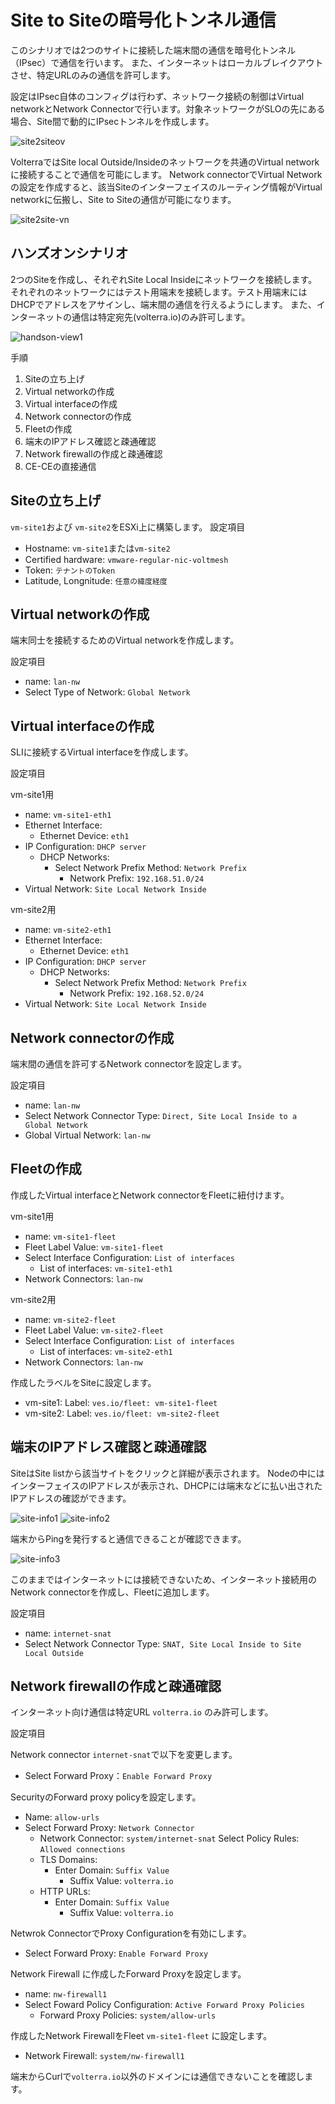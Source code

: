# Site to Siteの暗号化トンネル通信

このシナリオでは2つのサイトに接続した端末間の通信を暗号化トンネル（IPsec）で通信を行います。
また、インターネットはローカルブレイクアウトさせ、特定URLのみの通信を許可します。

設定はIPsec自体のコンフィグは行わず、ネットワーク接続の制御はVirtual networkとNetwork Connectorで行います。対象ネットワークがSLOの先にある場合、Site間で動的にIPsecトンネルを作成します。

![site2siteov](./pics/site2site_ov.png)

VolterraではSite local Outside/Insideのネットワークを共通のVirtual networkに接続することで通信を可能にします。
Network connectorでVirtual Networkの設定を作成すると、該当Siteのインターフェイスのルーティング情報がVirtual networkに伝搬し、Site to Siteの通信が可能になります。

![site2site-vn](./pics/site2site-vn.png)

## ハンズオンシナリオ

2つのSiteを作成し、それぞれSite Local Insideにネットワークを接続します。それぞれのネットワークにはテスト用端末を接続します。テスト用端末にはDHCPでアドレスをアサインし、端末間の通信を行えるようにします。
また、インターネットの通信は特定宛先(volterra.io)のみ許可します。

![handson-view1](./pics/handson-view1.png)

手順

1. Siteの立ち上げ
1. Virtual networkの作成
1. Virtual interfaceの作成
1. Network connectorの作成
1. Fleetの作成
1. 端末のIPアドレス確認と疎通確認
1. Network firewallの作成と疎通確認
1. CE-CEの直接通信

## Siteの立ち上げ

`vm-site1`および `vm-site2`をESXi上に構築します。
設定項目

* Hostname: `vm-site1`または`vm-site2`
* Certified hardware: `vmware-regular-nic-voltmesh`
* Token: `テナントのToken`
* Latitude, Longnitude: `任意の緯度経度`

## Virtual networkの作成

端末同士を接続するためのVirtual networkを作成します。

設定項目

* name: `lan-nw`
* Select Type of Network: `Global Network`

## Virtual interfaceの作成

SLIに接続するVirtual interfaceを作成します。

設定項目

vm-site1用

* name: `vm-site1-eth1`
* Ethernet Interface:
  * Ethernet Device: `eth1`
* IP Configuration: `DHCP server`
  * DHCP Networks: 
    * Select Network Prefix Method: `Network Prefix`
      * Network Prefix: `192.168.51.0/24`
* Virtual Network: `Site Local Network Inside`

vm-site2用

* name: `vm-site2-eth1`
* Ethernet Interface:
  * Ethernet Device: `eth1`
* IP Configuration: `DHCP server`
  * DHCP Networks: 
    * Select Network Prefix Method: `Network Prefix`
      * Network Prefix: `192.168.52.0/24`
* Virtual Network: `Site Local Network Inside`

## Network connectorの作成

端末間の通信を許可するNetwork connectorを設定します。

設定項目

* name: `lan-nw`
* Select Network Connector Type: `Direct, Site Local Inside to a Global Network`
* Global Virtual Network: `lan-nw`

## Fleetの作成

作成したVirtual interfaceとNetwork connectorをFleetに紐付けます。

vm-site1用

* name: `vm-site1-fleet`
* Fleet Label Value: `vm-site1-fleet`
* Select Interface Configuration: `List of interfaces`
  * List of interfaces: `vm-site1-eth1`
* Network Connectors: `lan-nw`

vm-site2用

* name: `vm-site2-fleet`
* Fleet Label Value: `vm-site2-fleet`
* Select Interface Configuration: `List of interfaces`
  * List of interfaces: `vm-site2-eth1`
* Network Connectors: `lan-nw`

作成したラベルをSiteに設定します。

* vm-site1: Label: `ves.io/fleet: vm-site1-fleet`
* vm-site2: Label: `ves.io/fleet: vm-site2-fleet`

## 端末のIPアドレス確認と疎通確認

SiteはSite listから該当サイトをクリックと詳細が表示されます。
Nodeの中にはインターフェイスのIPアドレスが表示され、DHCPには端末などに払い出されたIPアドレスの確認ができます。

![site-info1](./pics/site-info1.png)
![site-info2](./pics/site-info2.png)

端末からPingを発行すると通信できることが確認できます。

![site-info3](./pics/site-info3.png)

このままではインターネットには接続できないため、インターネット接続用のNetwork connectorを作成し、Fleetに追加します。

設定項目

* name: `internet-snat`
* Select Network Connector Type: `SNAT, Site Local Inside to Site Local Outside`

## Network firewallの作成と疎通確認

インターネット向け通信は特定URL `volterra.io` のみ許可します。

設定項目

Network connector `internet-snat`で以下を変更します。

* Select Forward Proxy：`Enable Forward Proxy`

SecurityのForward proxy policyを設定します。

* Name: `allow-urls`
* Select Forward Proxy: `Network Connector`
  * Network Connector: `system/internet-snat`
Select Policy Rules: `Allowed connections`
  * TLS Domains:
    * Enter Domain: `Suffix Value`
      * Suffix Value: `volterra.io`
  * HTTP URLs:
    * Enter Domain: `Suffix Value`
      * Suffix Value: `volterra.io`

Netwrok ConnectorでProxy Configurationを有効にします。

* Select Forward Proxy: `Enable Forward Proxy`

Network Firewall に作成したForward Proxyを設定します。

* name: `nw-firewall1`
* Select Foward Policy Configuration: `Active Forward Proxy Policies`
  * Forward Proxy Policies: `system/allow-urls`

作成したNetwork FirewallをFleet `vm-site1-fleet` に設定します。

* Network Firewall: `system/nw-firewall1`

端末からCurlで`volterra.io`以外のドメインには通信できないことを確認します。


